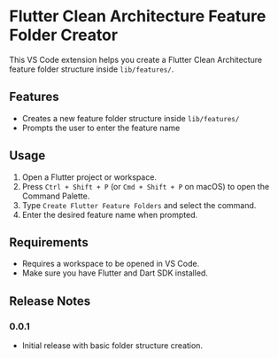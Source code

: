 # Flutter Clean Architecture Feature Folder Creator

This VS Code extension helps you create a Flutter Clean Architecture feature folder structure inside `lib/features/`.

## Features

- Creates a new feature folder structure inside `lib/features/`
- Prompts the user to enter the feature name

## Usage

1. Open a Flutter project or workspace.
2. Press `Ctrl + Shift + P` (or `Cmd + Shift + P` on macOS) to open the Command Palette.
3. Type `Create Flutter Feature Folders` and select the command.
4. Enter the desired feature name when prompted.

## Requirements

- Requires a workspace to be opened in VS Code.
- Make sure you have Flutter and Dart SDK installed.

## Release Notes

### 0.0.1
- Initial release with basic folder structure creation.